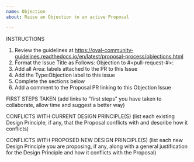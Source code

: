 ```yaml
---
name: Objection
about: Raise an Objection to an active Proposal

---
```


INSTRUCTIONS
1. Review the guidelines at https://oval-community-guidelines.readthedocs.io/en/latest/proposal-process/objections.html
2. Format the Issue Title as Follows: Objection to #<pull-request-#>: <proposal-title>
3. Add all Area:<area-name> labels attached to the PR to this Issue
4. Add the Type:Objection label to this issue
5. Complete the sections below
6. Add a comment to the Proposal PR linking to this Objection Issue

FIRST STEPS TAKEN
(add links to "first steps" you have taken to collaborate, allow time and suggest a better way)

CONFLICTS WITH CURRENT DESIGN PRINCIPLE(S)
(list each existing Design Principle, if any, that the Proposal conflicts with and describe how it conflicts)

CONFLICTS WITH PROPOSED NEW DESIGN PRINCIPLE(S)
(list each new Design Principle you are proposing, if any, along with a general justification for the Design Principle and how it conflicts with the Proposal)

